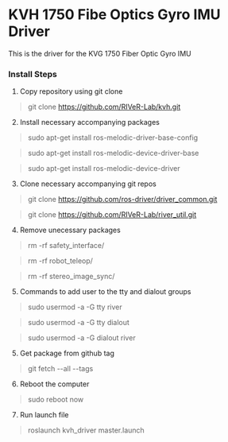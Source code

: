 # KVH 1750 Fibe Optics Gyro IMU Driver
This is the driver for the KVG 1750 Fiber Optic Gyro IMU

### Install Steps

1. Copy repository using git clone
> git clone https://github.com/RIVeR-Lab/kvh.git

2. Install necessary accompanying packages
> sudo apt-get install ros-melodic-driver-base-config

> sudo apt-get install ros-melodic-device-driver-base

> sudo apt-get install ros-melodic-device-driver
3. Clone necessary accompanying git repos
> git clone https://github.com/ros-driver/driver_common.git

> git clone https://github.com/RIVeR-Lab/river_util.git

4. Remove unecessary packages
> rm -rf safety_interface/

> rm -rf robot_teleop/

> rm -rf stereo_image_sync/

5. Commands to add user to the tty and dialout groups
> sudo usermod -a -G tty river

> sudo usermod -a -G tty dialout

> sudo usermod -a -G dialout river

5. Get package from github tag
> git fetch --all --tags

6. Reboot the computer
> sudo reboot now

7. Run launch file
> roslaunch kvh_driver master.launch
